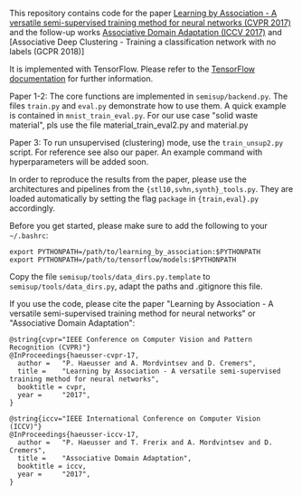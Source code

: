 This repository contains code for the paper [Learning by Association - A versatile semi-supervised training method for neural networks (CVPR 2017)](https://vision.in.tum.de/_media/spezial/bib/haeusser_cvpr_17.pdf) 
and the follow-up works [Associative Domain Adaptation (ICCV 2017)](https://vision.in.tum.de/_media/spezial/bib/haeusser_iccv_17.pdf) and [Associative Deep Clustering - Training a classification network with no labels (GCPR 2018)]

It is implemented with TensorFlow. Please refer to the [TensorFlow documentation](https://www.tensorflow.org/install/) for further information.

Paper 1-2:
The core functions are implemented in `semisup/backend.py`.
The files `train.py` and `eval.py` demonstrate how to use them. A quick example is contained in `mnist_train_eval.py`.
For our use case "solid waste material", pls use the file material_train_eval2.py and material.py

Paper 3:
To run unsupervised (clustering) mode, use the `train_unsup2.py` script. For reference see also our paper. 
An example command with hyperparameters will be added soon.

In order to reproduce the results from the paper, please use the architectures and pipelines from the `{stl10,svhn,synth}_tools.py`. They are loaded automatically by setting the flag `package` in `{train,eval}.py` accordingly.

Before you get started, please make sure to add the following to your `~/.bashrc`:
```
export PYTHONPATH=/path/to/learning_by_association:$PYTHONPATH
export PYTHONPATH=/path/to/tensorflow/models:$PYTHONPATH
```

Copy the file `semisup/tools/data_dirs.py.template` to `semisup/tools/data_dirs.py`, adapt the paths and .gitignore this file.

If you use the code, please cite the paper "Learning by Association - A versatile semi-supervised training method for neural networks" or "Associative Domain Adaptation":
```
@string{cvpr="IEEE Conference on Computer Vision and Pattern Recognition (CVPR)"}
@InProceedings{haeusser-cvpr-17,
  author = 	 "P. Haeusser and A. Mordvintsev and D. Cremers",
  title = 	 "Learning by Association - A versatile semi-supervised training method for neural networks",
  booktitle = cvpr,
  year = 	 "2017",
}

@string{iccv="IEEE International Conference on Computer Vision (ICCV)"}
@InProceedings{haeusser-iccv-17,
  author = 	 "P. Haeusser and T. Frerix and A. Mordvintsev and D. Cremers",
  title = 	 "Associative Domain Adaptation",
  booktitle = iccv,
  year = 	 "2017",
}
```


